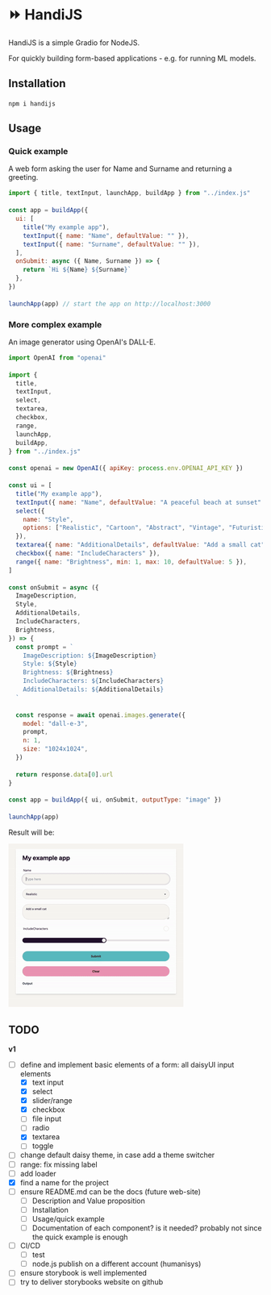 # ⏩ HandiJS

HandiJS is a simple Gradio for NodeJS.

For quickly building form-based applications - e.g. for running ML models.

## Installation

`npm i handijs`

## Usage

### Quick example

A web form asking the user for Name and Surname and returning a greeting.

```javascript
import { title, textInput, launchApp, buildApp } from "../index.js"

const app = buildApp({
  ui: [
    title("My example app"),
    textInput({ name: "Name", defaultValue: "" }),
    textInput({ name: "Surname", defaultValue: "" }),
  ],
  onSubmit: async ({ Name, Surname }) => {
    return `Hi ${Name} ${Surname}`
  },
})

launchApp(app) // start the app on http://localhost:3000
```

### More complex example

An image generator using OpenAI's DALL-E.

```javascript
import OpenAI from "openai"

import {
  title,
  textInput,
  select,
  textarea,
  checkbox,
  range,
  launchApp,
  buildApp,
} from "../index.js"

const openai = new OpenAI({ apiKey: process.env.OPENAI_API_KEY })

const ui = [
  title("My example app"),
  textInput({ name: "Name", defaultValue: "A peaceful beach at sunset" }),
  select({
    name: "Style",
    options: ["Realistic", "Cartoon", "Abstract", "Vintage", "Futuristic"],
  }),
  textarea({ name: "AdditionalDetails", defaultValue: "Add a small cat" }),
  checkbox({ name: "IncludeCharacters" }),
  range({ name: "Brightness", min: 1, max: 10, defaultValue: 5 }),
]

const onSubmit = async ({
  ImageDescription,
  Style,
  AdditionalDetails,
  IncludeCharacters,
  Brightness,
}) => {
  const prompt = `
    ImageDescription: ${ImageDescription}
    Style: ${Style}
    Brightness: ${Brightness}
    IncludeCharacters: ${IncludeCharacters}
    AdditionalDetails: ${AdditionalDetails} 
  `

  const response = await openai.images.generate({
    model: "dall-e-3",
    prompt,
    n: 1,
    size: "1024x1024",
  })

  return response.data[0].url
}

const app = buildApp({ ui, onSubmit, outputType: "image" })

launchApp(app)
```

Result will be:

<img src="docs/handi-js-example.gif" />

## TODO

**v1**

- [ ] define and implement basic elements of a form: all daisyUI input elements
  - [x] text input
  - [x] select
  - [x] slider/range
  - [x] checkbox
  - [ ] file input
  - [ ] radio
  - [x] textarea
  - [ ] toggle
- [ ] change default daisy theme, in case add a theme switcher
- [ ] range: fix missing label
- [ ] add loader
- [x] find a name for the project
- [ ] ensure README.md can be the docs (future web-site)
  - [ ] Description and Value proposition
  - [ ] Installation
  - [ ] Usage/quick example
  - [ ] Documentation of each component? is it needed? probably not since the quick example is enough
- [ ] CI/CD
  - [ ] test
  - [ ] node.js publish on a different account (humanisys)
- [ ] ensure storybook is well implemented
- [ ] try to deliver storybooks website on github
